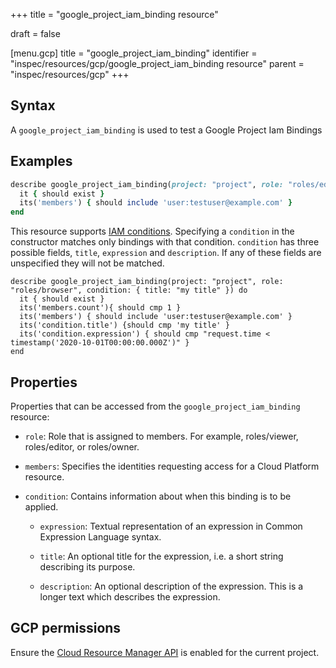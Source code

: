 +++
title = "google_project_iam_binding resource"

draft = false


[menu.gcp]
title = "google_project_iam_binding"
identifier = "inspec/resources/gcp/google_project_iam_binding resource"
parent = "inspec/resources/gcp"
+++

## Syntax

A `google_project_iam_binding` is used to test a Google Project Iam Bindings

## Examples

```ruby
describe google_project_iam_binding(project: "project", role: "roles/editor") do
  it { should exist }
  its('members') { should include 'user:testuser@example.com' }
end
```


This resource supports [IAM conditions](https://cloud.google.com/iam/docs/conditions-overview). Specifying a `condition` in the constructor matches only bindings with that condition. `condition` has three possible fields, `title`, `expression` and `description`. If any of these fields are unspecified they will not be matched.

```
describe google_project_iam_binding(project: "project", role: "roles/browser", condition: { title: "my title" }) do
  it { should exist }
  its('members.count'){ should cmp 1 }
  its('members') { should include 'user:testuser@example.com' }
  its('condition.title') {should cmp 'my title' }
  its('condition.expression') { should cmp "request.time < timestamp('2020-10-01T00:00:00.000Z')" }
end
```

## Properties

Properties that can be accessed from the `google_project_iam_binding` resource:

  * `role`: Role that is assigned to members. For example, roles/viewer, roles/editor, or roles/owner.

  * `members`: Specifies the identities requesting access for a Cloud Platform resource.

  * `condition`: Contains information about when this binding is to be applied.

  	* `expression`: Textual representation of an expression in Common Expression Language syntax.

  	* `title`: An optional title for the expression, i.e. a short string describing its purpose.

  	* `description`: An optional description of the expression. This is a longer text which describes the expression.


## GCP permissions

Ensure the [Cloud Resource Manager API](https://console.cloud.google.com/apis/library/cloudresourcemanager.googleapis.com/) is enabled for the current project.
